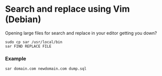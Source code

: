 # Search and replace using Vim (Debian)
Opening large files for search and replace in your editor getting you down?

```shell
sudo cp sar /usr/local/bin
sar FIND REPLACE FILE
```

### Example
```shell
sar domain.com newdomain.com dump.sql
```
